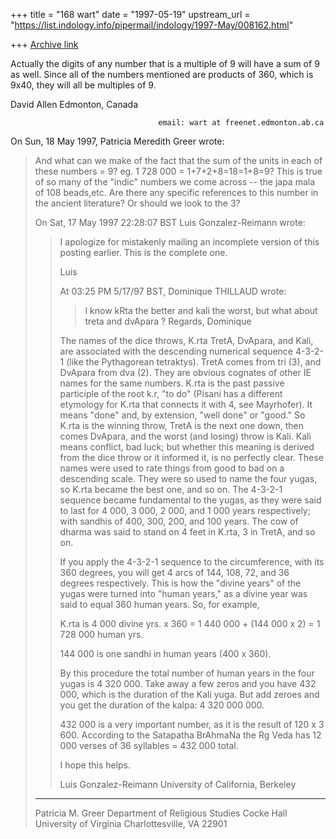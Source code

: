 +++
title = "168 wart"
date = "1997-05-19"
upstream_url = "https://list.indology.info/pipermail/indology/1997-May/008162.html"

+++
[Archive link](https://list.indology.info/pipermail/indology/1997-May/008162.html)

Actually the digits of any number that is a multiple of 9 will have a
sum of 9 as well.  Since all of the numbers mentioned are products of
360, which is 9x40, they will all be multiples of 9.

David Allen
Edmonton, Canada

                                     email: wart at freenet.edmonton.ab.ca


On Sun, 18 May 1997, Patricia Meredith Greer wrote:

> And what can we make of the fact that the sum of the units 
> in each of these numbers = 9? eg. 1 728 000 = 
> 1+7+2+8=18=1+8=9?  This is true of so many of the "indic" 
> numbers we come across -- the japa mala of 108 beads,etc. 
> Are there any specific references to this number in the 
> ancient literature? Or should we look to the 3?  
> 
> On Sat, 17 May 1997 22:28:07 BST Luis Gonzalez-Reimann 
> <reimann at uclink.berkeley.edu> wrote:
> 
> 
> > I apologize for mistakenly mailing an incomplete version of this posting
> > earlier.  This is the complete one.
> > 
> > Luis
> > 
> > 
> > 
> > At 03:25 PM 5/17/97 BST, Dominique THILLAUD wrote:
> > 
> > 
> > >	I know kRta the better and kali the worst, but what about treta and
> > >dvApara ?
> > >	Regards,
> > >Dominique
> > 
> > 
> > 
> > The names of the dice throws, K.rta TretA, DvApara, and Kali, are associated
> > with the descending numerical sequence 4-3-2-1 (like the Pythagorean
> > tetraktys).  TretA comes from tri (3), and DvApara from dva (2).  They are
> > obvious cognates of other IE names for the same numbers.  K.rta is the past
> > passive participle of the root k.r, "to do" (Pisani has a different
> > etymology for K.rta that connects it with 4, see Mayrhofer).  It means
> > "done" and, by extension, "well done" or "good."  So K.rta is the winning
> > throw, TretA is the next one down, then comes DvApara, and the worst (and
> > losing) throw is Kali.  Kali means conflict, bad luck; but whether this
> > meaning is derived from the dice throw or it informed it, is no perfectly clear.
> > These names were used to rate things from good to bad on a descending scale.
> > They were so used to name the four yugas, so K.rta became the best one, and
> > so on.  The 4-3-2-1 sequence became fundamental to the yugas, as they were
> > said to last for 4 000, 3 000, 2 000, and 1 000 years respectively; with
> > sandhis of 400, 300, 200, and 100 years.  The cow of dharma was said to
> > stand on 4 feet in K.rta, 3 in TretA, and so on.
> > 
> > If you apply the 4-3-2-1 sequence to the circumference, with its 360
> > degrees, you will get 4 arcs of 144, 108, 72, and 36 degrees respectively.
> > This is how the "divine years" of the yugas were turned into "human years,"
> > as a divine year was said to equal 360 human years.
> > So, for example,
> > 
> > K.rta is 4 000 divine yrs.  x  360 = 1 440 000 + (144 000 x 2) = 1 728 000
> > human yrs.
> > 
> > 144 000 is one sandhi in human years (400 x 360).
> > 
> > By this procedure the total number of human years in the four yugas is 4 320
> > 000.  Take away a few zeros and you have 432 000, which is the duration of
> > the Kali yuga.  But add zeroes and you get the duration of the kalpa: 4 320
> > 000 000.
> > 
> > 432 000 is a very important number, as it is the result of 120 x 3 600.
> > According to the Satapatha BrAhmaNa the Rg Veda has 12 000 verses of 36
> > syllables = 432 000 total.
> > 
> > I hope this helps.
> > 
> > Luis Gonzalez-Reimann
> > University of California, Berkeley
> > 
> > 
> 
> ________________________________
> Patricia M. Greer
> Department of Religious Studies
> Cocke Hall
> University of Virginia
> Charlottesville, VA 22901
> 
> 
> 





